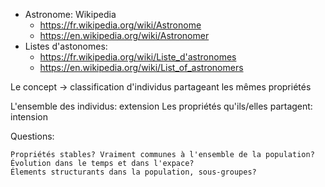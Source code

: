 * Astronome: Wikipedia
  * https://fr.wikipedia.org/wiki/Astronome
  * https://en.wikipedia.org/wiki/Astronomer
* Listes d'astonomes:
    * https://fr.wikipedia.org/wiki/Liste_d'astronomes
    * https://en.wikipedia.org/wiki/List_of_astronomers


Le concept -> classification d'individus partageant les mêmes propriétés

L'ensemble des individus: extension
Les propriétés qu'ils/elles partagent: intension

Questions:

    Propriétés stables? Vraiment communes à l'ensemble de la population?
    Évolution dans le temps et dans l'expace?
    Élements structurants dans la population, sous-groupes?